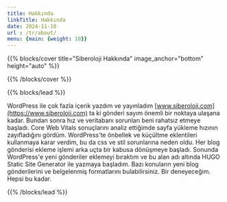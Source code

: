 ```yaml
---
title: Hakkında
linkTitle: Hakkında
date: 2024-11-10
url : /tr/about/
menu: {main: {weight: 10}}
---
```


{{% blocks/cover title="Siberoloji Hakkında" image_anchor="bottom" height="auto" %}}

{{% /blocks/cover %}}

{{% blocks/lead %}}

WordPress ile çok fazla içerik yazdım ve yayınladım [www.siberoloji.com](https://www.siberoloji.com) ta ki gönderi sayım önemli bir noktaya ulaşana kadar. Bundan sonra hız ve veritabanı sorunları beni rahatsız etmeye başladı.
Core Web Vitals sonuçlarını analiz ettiğimde sayfa yükleme hızının zayıfladığını gördüm. WordPress'te önbellek ve küçültme eklentileri kullanmaya karar verdim, bu da css ve stil sorunlarına neden oldu. Her blog gönderisi ekleme işlemi arka uçta bir kabusa dönüşmeye başladı.
Sonunda WordPress'e yeni gönderiler eklemeyi bıraktım ve bu alan adı altında HUGO Static Site Generator ile yazmaya başladım.
Bazı konuların yeni blog gönderilerini ve belgelenmiş formatlarını bulabilirsiniz. Bir deneyeceğim. Hepsi bu kadar.

{{% /blocks/lead %}}